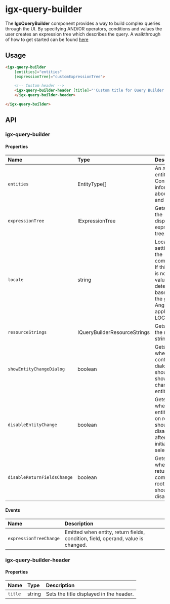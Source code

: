 # igx-query-builder
The **IgxQueryBuilder**  component provides a way to build complex queries through the UI. By specifying AND/OR operators, conditions and values the user creates an expression tree which describes the query.
A walkthrough of how to get started can be found [here](https://www.infragistics.com/products/ignite-ui-angular/angular/components/query-builder)

## Usage
```html
<igx-query-builder
    [entities]="entities"
    [expressionTree]="customExpressionTree">

    <!-- Custom header -->
    <igx-query-builder-header [title]="'Custom title for Query Builder'">
    </igx-query-builder-header>

</igx-query-builder>
```

## API

### igx-query-builder

#### Properties

| Name | Type | Description |
| :--- | :--- | :--- |
| `entities`  | EntityType[]  | An array of entities. Contains information about name and fields. |
| `expressionTree`  | IExpressionTree  | Gets/Sets the displayed expressions tree. |
| `locale`  | string  | Locale settings for the component. If this locale is not set, its value to be determined based on the global Angular application LOCALE_ID. |
| `resourceStrings`  | IQueryBuilderResourceStrings  | Gets/sets the resource strings. |
| `showEntityChangeDialog` | boolean | Gets/sets whether the confirmation dialog should be shown when changing entity. |
| `disableEntityChange` | boolean | Gets/sets whether the entity select on root level should be disabled after the initial selection. |
| `disableReturnFieldsChange` | boolean | Gets/sets whether the return fields combo on root level should be disabled. |

#### Events

| Name | Description |
| :--- | :--- |
| `expressionTreeChange` | Emitted when entity, return fields, condition, field, operand, value is changed. | no | - |

### igx-query-builder-header

#### Properties

| Name | Type | Description |
| :--- | :--- | :--- |
| `title` | string | Sets the title displayed in the header. |
